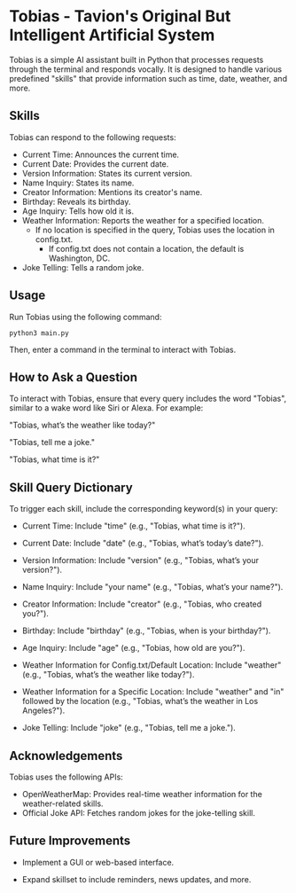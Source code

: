 # Tobias - Tavion's Original But Intelligent Artificial System

Tobias is a simple AI assistant built in Python that processes requests through the terminal and responds vocally. It is designed to handle various predefined "skills" that provide information such as time, date, weather, and more.

## Skills

Tobias can respond to the following requests:

- Current Time: Announces the current time.
- Current Date: Provides the current date.
- Version Information: States its current version.
- Name Inquiry: States its name.
- Creator Information: Mentions its creator's name.
- Birthday: Reveals its birthday.
- Age Inquiry: Tells how old it is.
- Weather Information: Reports the weather for a specified location.
  - If no location is specified in the query, Tobias uses the location in config.txt.
    - If config.txt does not contain a location, the default is Washington, DC.
- Joke Telling: Tells a random joke.

## Usage

Run Tobias using the following command:

`python3 main.py`

Then, enter a command in the terminal to interact with Tobias.

## How to Ask a Question

To interact with Tobias, ensure that every query includes the word "Tobias", similar to a wake word like Siri or Alexa. For example:

"Tobias, what’s the weather like today?"

"Tobias, tell me a joke."

"Tobias, what time is it?"

## Skill Query Dictionary

To trigger each skill, include the corresponding keyword(s) in your query:

- Current Time: Include "time" (e.g., "Tobias, what time is it?").

- Current Date: Include "date" (e.g., "Tobias, what’s today’s date?").

- Version Information: Include "version" (e.g., "Tobias, what’s your version?").

- Name Inquiry: Include "your name" (e.g., "Tobias, what’s your name?").

- Creator Information: Include "creator" (e.g., "Tobias, who created you?").

- Birthday: Include "birthday" (e.g., "Tobias, when is your birthday?").

- Age Inquiry: Include "age" (e.g., "Tobias, how old are you?").

- Weather Information for Config.txt/Default Location: Include "weather" (e.g., "Tobias, what’s the weather like today?").

- Weather Information for a Specific Location: Include "weather" and "in" followed by the location (e.g., "Tobias, what’s the weather in Los Angeles?").

- Joke Telling: Include "joke" (e.g., "Tobias, tell me a joke.").

## Acknowledgements

Tobias uses the following APIs:

- OpenWeatherMap: Provides real-time weather information for the weather-related skills.
- Official Joke API: Fetches random jokes for the joke-telling skill.

## Future Improvements

- Implement a GUI or web-based interface.

- Expand skillset to include reminders, news updates, and more.
